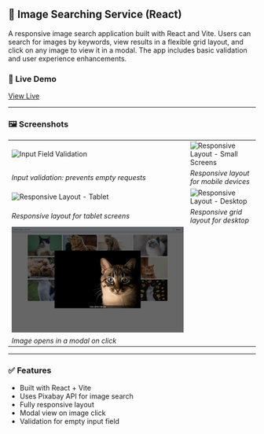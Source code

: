 ## 📸 Image Searching Service (React)

A responsive image search application built with React and Vite. Users can search for images by keywords, view results in a flexible grid layout, and click on any image to view it in a modal. The app includes basic validation and user experience enhancements.

### 🔗 Live Demo

[View Live](https://react-image-searching-service.vercel.app/)

---

### 🖼️ Screenshots

|                         |                         |
|-------------------------|-------------------------|
| ![Input Field Validation](./screenshots/validation.png) | ![Responsive Layout - Small Screens](./screenshots/mobile-layout.png) |
| *Input validation: prevents empty requests* | *Responsive layout for mobile devices* |
| ![Responsive Layout - Tablet](./screenshots/tablet-layout.png) | ![Responsive Layout - Desktop](./screenshots/desktop-layout.png) |
| *Responsive layout for tablet screens* | *Responsive grid layout for desktop* |
| ![Image Modal](./screenshots/modal.png) |  |
| *Image opens in a modal on click* |  |

---

### ✅ Features

- Built with React + Vite
- Uses Pixabay API for image search
- Fully responsive layout
- Modal view on image click
- Validation for empty input field
